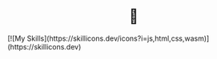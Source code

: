 <!--
--->  

<h1 align="center"> 👋 </h1>
[![My Skills](https://skillicons.dev/icons?i=js,html,css,wasm)](https://skillicons.dev)


